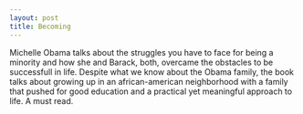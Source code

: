 ```yaml
---
layout: post
title: Becoming
---
```


Michelle Obama talks about the struggles you have to face for being a minority and how she and Barack, both, overcame the obstacles to be successfull in life. Despite what we know about the Obama family, the book talks about growing up in an african-american neighborhood with a family that pushed for good education and a practical yet meaningful approach to life. A must read.
